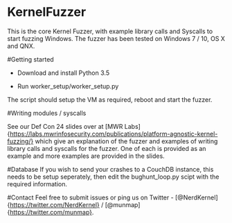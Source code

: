 # KernelFuzzer

This is the core Kernel Fuzzer, with example library calls and Syscalls to start fuzzing Windows. The fuzzer has been tested on Windows 7 / 10, OS X and QNX. 

#Getting started

- Download and install Python 3.5

- Run worker_setup/worker_setup.py

The script should setup the VM as required, reboot and start the fuzzer. 

#Writing modules / syscalls

See our Def Con 24 slides over at [MWR Labs] {https://labs.mwrinfosecurity.com/publications/platform-agnostic-kernel-fuzzing/} which give an explanation of the fuzzer and examples of writing library calls and syscalls for the fuzzer. One of each is provided as an example and more examples are provided in the slides. 

#Database
If you wish to send your crashes to a CouchDB instance, this needs to be setup seperately, then edit the bughunt_loop.py scipt with the required information. 

#Contact
Feel free to submit issues or ping us on Twitter - [@NerdKernel] {https://twitter.com/NerdKernel} / [@munmap] {https://twitter.com/munmap}. 